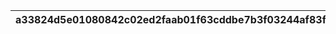 |a33824d5e01080842c02ed2faab01f63cddbe7b3f03244af83f25c6b77a9ff7a|2f229e0dd8b3d81f3aba811cd0972a26a0eb154e8dc938d224d421696aafd82a|e6454d044ac0eccfa2180de7a6277bd400ff48d9eb8501693c5cec00876d5920|ab419072f238df1dcd3901ab881292d046fc7ed30895143c292049262875483d|cfae6720af537b7f54ce6e1dc2c36b5b0369d1182496171b7a3c266c6ae3f19a|527695d0556fc76e48a74961eb8b9efefdeb7f665ab2e4000830352eb76ad5da|9e3efe6916170c463d2a662e283bee62148ce317b9d1f2b01a078b0b5e9144ae|c726019f1470d16dc8a1baf60308749a3985b28913d5d5650322ced0dc6238e5|be6ef512d06d05ea24d2f9a53786785bd4f12ca47e9c53c5b745e6c24bcd6eee|4eabbfd270f089f9d4dad275eb97ff7d3dd36e2e4782f7e264b94f960adf2b89|dddcdb5a0085baa7fa0c401174b955267c728ed2662cce81115c6c2fb09425a3|2212f288d7bdd990ebf6cd9572e18f90658445de549c9882c2ba2cbf7b8ef93d|36d283d551d90151844be719d354c0776707bb18d4e95b397890da70fbb9c0ad|85e7c37a21fbb53e726405f9c8ce2a5ca0f186dd4f84fa632a3fdbfbbad9aac5|839d126c0ba3a77cde75a7d72891275fd642434e5e910623a7e02a6ee4b72002|cb22444f99b26ab6a457135419fced27de8c1b30504f8d5dba1552a4d4a0fa3b|e4d6abf4ab580177e07a4333f8d10549a673858b6ac63a51eb59d7b6cadf6827|38374520c7bbe75b9e1cb40936c69dc8a96eb035ddcc5e67c10d475d10ec6405|d5820037133c6929a8f92f1230b8ffb739cfeeef1ef979ff22926e111fb34701|018b9b40d852839a399a32ae2fdfa796b3bd2f59265ad5fb1f7d2767c9c8271e|3d12a4e5c34a70bde4e4bc2f9adb421383f0839e1f034b64f8c7b0f7f4381468|bccced6f629dddcdbb2a8e48f7425896c2294e46798978566e33bf3a8fa1b195|c610c6a5f71ff0805f52dbc5281003ef6c086a631202da97684620517f317127|
| --- | --- | --- | --- | --- | --- | --- | --- | --- | --- | --- | --- | --- | --- | --- | --- | --- | --- | --- | --- | --- | --- | --- |